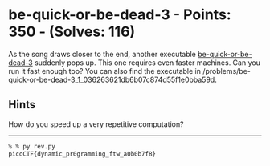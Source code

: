 # be-quick-or-be-dead-3 - Points: 350 - (Solves: 116)

As the song draws closer to the end,
another executable [be-quick-or-be-dead-3][1] suddenly pops up.
This one requires even faster machines.
Can you run it fast enough too?
You can also find the executable in
/problems/be-quick-or-be-dead-3_1_036263621db6b07c874d55f1e0bba59d.

[1]: https://2018shell2.picoctf.com/static/a1a9b9eded9bae8b99283218ee5bb5b3/be-quick-or-be-dead-3

## Hints

How do you speed up a very repetitive computation?

---

```sh
% % py rev.py
picoCTF{dynamic_pr0gramming_ftw_a0b0b7f8}
```
